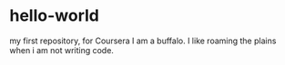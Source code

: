 # hello-world
my first repository, for Coursera
I am a buffalo. I like roaming the plains when i am not writing code.
